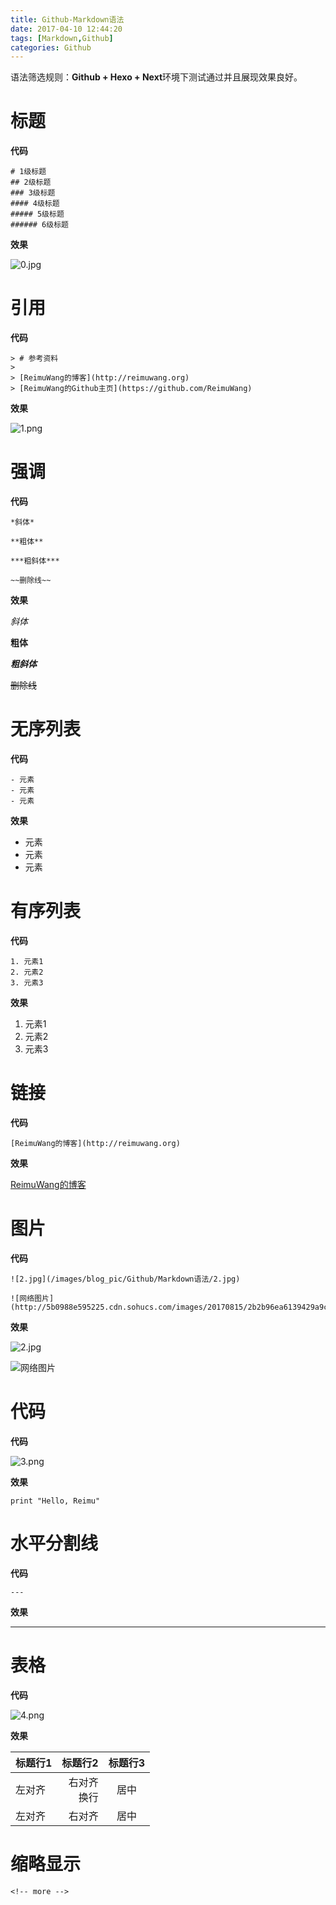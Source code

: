 ```yaml
---
title: Github-Markdown语法
date: 2017-04-10 12:44:20
tags: [Markdown,Github]
categories: Github
---
```


语法筛选规则：**Github + Hexo + Next**环境下测试通过并且展现效果良好。

<!-- more -->

# 标题

**代码**

```
# 1级标题
## 2级标题
### 3级标题
#### 4级标题
##### 5级标题
###### 6级标题
```

**效果**

![0.jpg](/images/blog_pic/Github/Markdown语法/0.jpg)

# 引用

**代码**

```
> # 参考资料
>
> [ReimuWang的博客](http://reimuwang.org)
> [ReimuWang的Github主页](https://github.com/ReimuWang)
```

**效果**

![1.png](/images/blog_pic/Github/Markdown语法/1.png)

# 强调

**代码**

```
*斜体*

**粗体**

***粗斜体***

~~删除线~~
```

**效果**

*斜体*

**粗体**

***粗斜体***

~~删除线~~

# 无序列表

**代码**

```
- 元素
- 元素
- 元素
```

**效果**

- 元素
- 元素
- 元素

# 有序列表

**代码**

```
1. 元素1
2. 元素2
3. 元素3
```

**效果**

1. 元素1
2. 元素2
3. 元素3

# 链接

**代码**

```
[ReimuWang的博客](http://reimuwang.org)
```

**效果**

[ReimuWang的博客](http://reimuwang.org)

# 图片

**代码**

```
![2.jpg](/images/blog_pic/Github/Markdown语法/2.jpg)

![网络图片](http://5b0988e595225.cdn.sohucs.com/images/20170815/2b2b96ea6139429a9c2fcae53af5b8d3.jpeg)
```

**效果**

![2.jpg](/images/blog_pic/Github/Markdown语法/2.jpg)

![网络图片](http://5b0988e595225.cdn.sohucs.com/images/20170815/2b2b96ea6139429a9c2fcae53af5b8d3.jpeg)

# 代码

**代码**

![3.png](/images/blog_pic/Github/Markdown语法/3.png)

**效果**

```
print "Hello, Reimu"
```

# 水平分割线

**代码**

```
---
```

**效果**

---

# 表格

**代码**

![4.png](/images/blog_pic/Github/Markdown语法/4.png)

**效果**

|标题行1|标题行2       |标题行3|
|:------|-------------:|:-----:|
|左对齐 |右对齐<br>换行|居中   |
|左对齐 |右对齐        |居中   |

# 缩略显示

```
<!-- more -->
```